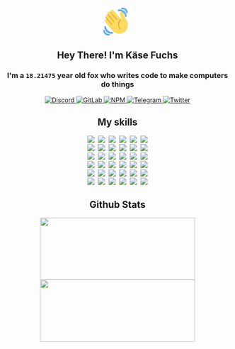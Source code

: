 <div><p align=center><img src=./resources/images/wave.gif width=64px height=64px></p><h2 align=center>Hey There! I'm Käse Fuchs</h2><h3 align=center>I'm a <code>18.21475</code> year old fox who writes code to make computers do things</h3><p align=center><a href=https://discord.com/users/507526681125322772><img alt=Discord src="https://img.shields.io/badge/Discord-5865F2?logo=discord&logoColor=white&style=flat-square#d4ece60f6b595b1eeecb96b3e3cf861b"> </a><a href=https://gitlab.com/kasefuchs><img alt=GitLab src="https://img.shields.io/badge/GitLab-330F63?logo=gitlab&logoColor=white&style=flat-square#d4ece60f6b595b1eeecb96b3e3cf861b"> </a><a href=https://npmjs.com/~kasefuchs><img alt=NPM src="https://img.shields.io/badge/NPM-CB3837?logo=npm&logoColor=white&style=flat-square#d4ece60f6b595b1eeecb96b3e3cf861b"> </a><a href=https://t.me/kasefuchs><img alt=Telegram src="https://img.shields.io/badge/Telegram-2CA5E0?logo=telegram&logoColor=white&style=flat-square#d4ece60f6b595b1eeecb96b3e3cf861b"> </a><a href=https://twitter.com/kasefuchs><img alt=Twitter src="https://img.shields.io/badge/Twitter-1DA1F2?logo=twitter&logoColor=white&style=flat-square#d4ece60f6b595b1eeecb96b3e3cf861b"></a></p><h2 align=center>My skills</h2><p align=center><a href=https://aws.amazon.com/ ><picture><source srcset="https://skillicons.dev/icons?i=aws&theme=dark#d4ece60f6b595b1eeecb96b3e3cf861b" media="(prefers-color-scheme: dark)"><source srcset="https://skillicons.dev/icons?i=aws&theme=light#d4ece60f6b595b1eeecb96b3e3cf861b" media="(prefers-color-scheme: light), (prefers-color-scheme: no-preference)"><img src="https://skillicons.dev/icons?i=aws&theme=light#d4ece60f6b595b1eeecb96b3e3cf861b"></picture></a>&nbsp;&nbsp;<a href=https://en.wikipedia.org/wiki/Bash_(Unix_shell)><picture><source srcset="https://skillicons.dev/icons?i=bash&theme=dark#d4ece60f6b595b1eeecb96b3e3cf861b" media="(prefers-color-scheme: dark)"><source srcset="https://skillicons.dev/icons?i=bash&theme=light#d4ece60f6b595b1eeecb96b3e3cf861b" media="(prefers-color-scheme: light), (prefers-color-scheme: no-preference)"><img src="https://skillicons.dev/icons?i=bash&theme=light#d4ece60f6b595b1eeecb96b3e3cf861b"></picture></a>&nbsp;&nbsp;<a href=https://discord.com/developers/docs><picture><source srcset="https://skillicons.dev/icons?i=bots&theme=dark#d4ece60f6b595b1eeecb96b3e3cf861b" media="(prefers-color-scheme: dark)"><source srcset="https://skillicons.dev/icons?i=bots&theme=light#d4ece60f6b595b1eeecb96b3e3cf861b" media="(prefers-color-scheme: light), (prefers-color-scheme: no-preference)"><img src="https://skillicons.dev/icons?i=bots&theme=light#d4ece60f6b595b1eeecb96b3e3cf861b"></picture></a>&nbsp;&nbsp;<a href=https://www.cloudflare.com/ ><picture><source srcset="https://skillicons.dev/icons?i=cloudflare&theme=dark#d4ece60f6b595b1eeecb96b3e3cf861b" media="(prefers-color-scheme: dark)"><source srcset="https://skillicons.dev/icons?i=cloudflare&theme=light#d4ece60f6b595b1eeecb96b3e3cf861b" media="(prefers-color-scheme: light), (prefers-color-scheme: no-preference)"><img src="https://skillicons.dev/icons?i=cloudflare&theme=light#d4ece60f6b595b1eeecb96b3e3cf861b"></picture></a>&nbsp;&nbsp;<a href=https://en.wikipedia.org/wiki/CSS><picture><source srcset="https://skillicons.dev/icons?i=css&theme=dark#d4ece60f6b595b1eeecb96b3e3cf861b" media="(prefers-color-scheme: dark)"><source srcset="https://skillicons.dev/icons?i=css&theme=light#d4ece60f6b595b1eeecb96b3e3cf861b" media="(prefers-color-scheme: light), (prefers-color-scheme: no-preference)"><img src="https://skillicons.dev/icons?i=css&theme=light#d4ece60f6b595b1eeecb96b3e3cf861b"></picture></a>&nbsp;&nbsp;<a href=https://www.docker.com/ ><picture><source srcset="https://skillicons.dev/icons?i=docker&theme=dark#d4ece60f6b595b1eeecb96b3e3cf861b" media="(prefers-color-scheme: dark)"><source srcset="https://skillicons.dev/icons?i=docker&theme=light#d4ece60f6b595b1eeecb96b3e3cf861b" media="(prefers-color-scheme: light), (prefers-color-scheme: no-preference)"><img src="https://skillicons.dev/icons?i=docker&theme=light#d4ece60f6b595b1eeecb96b3e3cf861b"></picture></a><br><a href=https://www.electronjs.org/ ><picture><source srcset="https://skillicons.dev/icons?i=electron&theme=dark#d4ece60f6b595b1eeecb96b3e3cf861b" media="(prefers-color-scheme: dark)"><source srcset="https://skillicons.dev/icons?i=electron&theme=light#d4ece60f6b595b1eeecb96b3e3cf861b" media="(prefers-color-scheme: light), (prefers-color-scheme: no-preference)"><img src="https://skillicons.dev/icons?i=electron&theme=light#d4ece60f6b595b1eeecb96b3e3cf861b"></picture></a>&nbsp;&nbsp;<a href=https://expressjs.com/ ><picture><source srcset="https://skillicons.dev/icons?i=express&theme=dark#d4ece60f6b595b1eeecb96b3e3cf861b" media="(prefers-color-scheme: dark)"><source srcset="https://skillicons.dev/icons?i=express&theme=light#d4ece60f6b595b1eeecb96b3e3cf861b" media="(prefers-color-scheme: light), (prefers-color-scheme: no-preference)"><img src="https://skillicons.dev/icons?i=express&theme=light#d4ece60f6b595b1eeecb96b3e3cf861b"></picture></a>&nbsp;&nbsp;<a href=https://www.figma.com/ ><picture><source srcset="https://skillicons.dev/icons?i=figma&theme=dark#d4ece60f6b595b1eeecb96b3e3cf861b" media="(prefers-color-scheme: dark)"><source srcset="https://skillicons.dev/icons?i=figma&theme=light#d4ece60f6b595b1eeecb96b3e3cf861b" media="(prefers-color-scheme: light), (prefers-color-scheme: no-preference)"><img src="https://skillicons.dev/icons?i=figma&theme=light#d4ece60f6b595b1eeecb96b3e3cf861b"></picture></a>&nbsp;&nbsp;<a href=https://firebase.google.com/ ><picture><source srcset="https://skillicons.dev/icons?i=firebase&theme=dark#d4ece60f6b595b1eeecb96b3e3cf861b" media="(prefers-color-scheme: dark)"><source srcset="https://skillicons.dev/icons?i=firebase&theme=light#d4ece60f6b595b1eeecb96b3e3cf861b" media="(prefers-color-scheme: light), (prefers-color-scheme: no-preference)"><img src="https://skillicons.dev/icons?i=firebase&theme=light#d4ece60f6b595b1eeecb96b3e3cf861b"></picture></a>&nbsp;&nbsp;<a href=https://flask.palletsprojects.com/ ><picture><source srcset="https://skillicons.dev/icons?i=flask&theme=dark#d4ece60f6b595b1eeecb96b3e3cf861b" media="(prefers-color-scheme: dark)"><source srcset="https://skillicons.dev/icons?i=flask&theme=light#d4ece60f6b595b1eeecb96b3e3cf861b" media="(prefers-color-scheme: light), (prefers-color-scheme: no-preference)"><img src="https://skillicons.dev/icons?i=flask&theme=light#d4ece60f6b595b1eeecb96b3e3cf861b"></picture></a>&nbsp;&nbsp;<a href=https://cloud.google.com/ ><picture><source srcset="https://skillicons.dev/icons?i=gcp&theme=dark#d4ece60f6b595b1eeecb96b3e3cf861b" media="(prefers-color-scheme: dark)"><source srcset="https://skillicons.dev/icons?i=gcp&theme=light#d4ece60f6b595b1eeecb96b3e3cf861b" media="(prefers-color-scheme: light), (prefers-color-scheme: no-preference)"><img src="https://skillicons.dev/icons?i=gcp&theme=light#d4ece60f6b595b1eeecb96b3e3cf861b"></picture></a><br><a href=https://git-scm.com/ ><picture><source srcset="https://skillicons.dev/icons?i=git&theme=dark#d4ece60f6b595b1eeecb96b3e3cf861b" media="(prefers-color-scheme: dark)"><source srcset="https://skillicons.dev/icons?i=git&theme=light#d4ece60f6b595b1eeecb96b3e3cf861b" media="(prefers-color-scheme: light), (prefers-color-scheme: no-preference)"><img src="https://skillicons.dev/icons?i=git&theme=light#d4ece60f6b595b1eeecb96b3e3cf861b"></picture></a>&nbsp;&nbsp;<a href=https://github.com/ ><picture><source srcset="https://skillicons.dev/icons?i=github&theme=dark#d4ece60f6b595b1eeecb96b3e3cf861b" media="(prefers-color-scheme: dark)"><source srcset="https://skillicons.dev/icons?i=github&theme=light#d4ece60f6b595b1eeecb96b3e3cf861b" media="(prefers-color-scheme: light), (prefers-color-scheme: no-preference)"><img src="https://skillicons.dev/icons?i=github&theme=light#d4ece60f6b595b1eeecb96b3e3cf861b"></picture></a>&nbsp;&nbsp;<a href=https://gitlab.com/ ><picture><source srcset="https://skillicons.dev/icons?i=gitlab&theme=dark#d4ece60f6b595b1eeecb96b3e3cf861b" media="(prefers-color-scheme: dark)"><source srcset="https://skillicons.dev/icons?i=gitlab&theme=light#d4ece60f6b595b1eeecb96b3e3cf861b" media="(prefers-color-scheme: light), (prefers-color-scheme: no-preference)"><img src="https://skillicons.dev/icons?i=gitlab&theme=light#d4ece60f6b595b1eeecb96b3e3cf861b"></picture></a>&nbsp;&nbsp;<a href=https://www.heroku.com/ ><picture><source srcset="https://skillicons.dev/icons?i=heroku&theme=dark#d4ece60f6b595b1eeecb96b3e3cf861b" media="(prefers-color-scheme: dark)"><source srcset="https://skillicons.dev/icons?i=heroku&theme=light#d4ece60f6b595b1eeecb96b3e3cf861b" media="(prefers-color-scheme: light), (prefers-color-scheme: no-preference)"><img src="https://skillicons.dev/icons?i=heroku&theme=light#d4ece60f6b595b1eeecb96b3e3cf861b"></picture></a>&nbsp;&nbsp;<a href=https://en.wikipedia.org/wiki/HTML><picture><source srcset="https://skillicons.dev/icons?i=html&theme=dark#d4ece60f6b595b1eeecb96b3e3cf861b" media="(prefers-color-scheme: dark)"><source srcset="https://skillicons.dev/icons?i=html&theme=light#d4ece60f6b595b1eeecb96b3e3cf861b" media="(prefers-color-scheme: light), (prefers-color-scheme: no-preference)"><img src="https://skillicons.dev/icons?i=html&theme=light#d4ece60f6b595b1eeecb96b3e3cf861b"></picture></a>&nbsp;&nbsp;<a href=https://en.wikipedia.org/wiki/JavaScript><picture><source srcset="https://skillicons.dev/icons?i=js&theme=dark#d4ece60f6b595b1eeecb96b3e3cf861b" media="(prefers-color-scheme: dark)"><source srcset="https://skillicons.dev/icons?i=js&theme=light#d4ece60f6b595b1eeecb96b3e3cf861b" media="(prefers-color-scheme: light), (prefers-color-scheme: no-preference)"><img src="https://skillicons.dev/icons?i=js&theme=light#d4ece60f6b595b1eeecb96b3e3cf861b"></picture></a><br><a href=https://en.wikipedia.org/wiki/Linux><picture><source srcset="https://skillicons.dev/icons?i=linux&theme=dark#d4ece60f6b595b1eeecb96b3e3cf861b" media="(prefers-color-scheme: dark)"><source srcset="https://skillicons.dev/icons?i=linux&theme=light#d4ece60f6b595b1eeecb96b3e3cf861b" media="(prefers-color-scheme: light), (prefers-color-scheme: no-preference)"><img src="https://skillicons.dev/icons?i=linux&theme=light#d4ece60f6b595b1eeecb96b3e3cf861b"></picture></a>&nbsp;&nbsp;<a href=https://mui.com/ ><picture><source srcset="https://skillicons.dev/icons?i=materialui&theme=dark#d4ece60f6b595b1eeecb96b3e3cf861b" media="(prefers-color-scheme: dark)"><source srcset="https://skillicons.dev/icons?i=materialui&theme=light#d4ece60f6b595b1eeecb96b3e3cf861b" media="(prefers-color-scheme: light), (prefers-color-scheme: no-preference)"><img src="https://skillicons.dev/icons?i=materialui&theme=light#d4ece60f6b595b1eeecb96b3e3cf861b"></picture></a>&nbsp;&nbsp;<a href=https://en.wikipedia.org/wiki/Markdown><picture><source srcset="https://skillicons.dev/icons?i=md&theme=dark#d4ece60f6b595b1eeecb96b3e3cf861b" media="(prefers-color-scheme: dark)"><source srcset="https://skillicons.dev/icons?i=md&theme=light#d4ece60f6b595b1eeecb96b3e3cf861b" media="(prefers-color-scheme: light), (prefers-color-scheme: no-preference)"><img src="https://skillicons.dev/icons?i=md&theme=light#d4ece60f6b595b1eeecb96b3e3cf861b"></picture></a>&nbsp;&nbsp;<a href=https://www.mongodb.com/ ><picture><source srcset="https://skillicons.dev/icons?i=mongodb&theme=dark#d4ece60f6b595b1eeecb96b3e3cf861b" media="(prefers-color-scheme: dark)"><source srcset="https://skillicons.dev/icons?i=mongodb&theme=light#d4ece60f6b595b1eeecb96b3e3cf861b" media="(prefers-color-scheme: light), (prefers-color-scheme: no-preference)"><img src="https://skillicons.dev/icons?i=mongodb&theme=light#d4ece60f6b595b1eeecb96b3e3cf861b"></picture></a>&nbsp;&nbsp;<a href=https://www.mysql.com/ ><picture><source srcset="https://skillicons.dev/icons?i=mysql&theme=dark#d4ece60f6b595b1eeecb96b3e3cf861b" media="(prefers-color-scheme: dark)"><source srcset="https://skillicons.dev/icons?i=mysql&theme=light#d4ece60f6b595b1eeecb96b3e3cf861b" media="(prefers-color-scheme: light), (prefers-color-scheme: no-preference)"><img src="https://skillicons.dev/icons?i=mysql&theme=light#d4ece60f6b595b1eeecb96b3e3cf861b"></picture></a>&nbsp;&nbsp;<a href=https://nextjs.org/ ><picture><source srcset="https://skillicons.dev/icons?i=nextjs&theme=dark#d4ece60f6b595b1eeecb96b3e3cf861b" media="(prefers-color-scheme: dark)"><source srcset="https://skillicons.dev/icons?i=nextjs&theme=light#d4ece60f6b595b1eeecb96b3e3cf861b" media="(prefers-color-scheme: light), (prefers-color-scheme: no-preference)"><img src="https://skillicons.dev/icons?i=nextjs&theme=light#d4ece60f6b595b1eeecb96b3e3cf861b"></picture></a><br><a href=https://nodejs.org/en/ ><picture><source srcset="https://skillicons.dev/icons?i=nodejs&theme=dark#d4ece60f6b595b1eeecb96b3e3cf861b" media="(prefers-color-scheme: dark)"><source srcset="https://skillicons.dev/icons?i=nodejs&theme=light#d4ece60f6b595b1eeecb96b3e3cf861b" media="(prefers-color-scheme: light), (prefers-color-scheme: no-preference)"><img src="https://skillicons.dev/icons?i=nodejs&theme=light#d4ece60f6b595b1eeecb96b3e3cf861b"></picture></a>&nbsp;&nbsp;<a href=https://www.postgresql.org/ ><picture><source srcset="https://skillicons.dev/icons?i=postgres&theme=dark#d4ece60f6b595b1eeecb96b3e3cf861b" media="(prefers-color-scheme: dark)"><source srcset="https://skillicons.dev/icons?i=postgres&theme=light#d4ece60f6b595b1eeecb96b3e3cf861b" media="(prefers-color-scheme: light), (prefers-color-scheme: no-preference)"><img src="https://skillicons.dev/icons?i=postgres&theme=light#d4ece60f6b595b1eeecb96b3e3cf861b"></picture></a>&nbsp;&nbsp;<a href=https://learn.microsoft.com/en-us/powershell/ ><picture><source srcset="https://skillicons.dev/icons?i=powershell&theme=dark#d4ece60f6b595b1eeecb96b3e3cf861b" media="(prefers-color-scheme: dark)"><source srcset="https://skillicons.dev/icons?i=powershell&theme=light#d4ece60f6b595b1eeecb96b3e3cf861b" media="(prefers-color-scheme: light), (prefers-color-scheme: no-preference)"><img src="https://skillicons.dev/icons?i=powershell&theme=light#d4ece60f6b595b1eeecb96b3e3cf861b"></picture></a>&nbsp;&nbsp;<a href=https://www.python.org/ ><picture><source srcset="https://skillicons.dev/icons?i=py&theme=dark#d4ece60f6b595b1eeecb96b3e3cf861b" media="(prefers-color-scheme: dark)"><source srcset="https://skillicons.dev/icons?i=py&theme=light#d4ece60f6b595b1eeecb96b3e3cf861b" media="(prefers-color-scheme: light), (prefers-color-scheme: no-preference)"><img src="https://skillicons.dev/icons?i=py&theme=light#d4ece60f6b595b1eeecb96b3e3cf861b"></picture></a>&nbsp;&nbsp;<a href=https://www.raspberrypi.org/ ><picture><source srcset="https://skillicons.dev/icons?i=raspberrypi&theme=dark#d4ece60f6b595b1eeecb96b3e3cf861b" media="(prefers-color-scheme: dark)"><source srcset="https://skillicons.dev/icons?i=raspberrypi&theme=light#d4ece60f6b595b1eeecb96b3e3cf861b" media="(prefers-color-scheme: light), (prefers-color-scheme: no-preference)"><img src="https://skillicons.dev/icons?i=raspberrypi&theme=light#d4ece60f6b595b1eeecb96b3e3cf861b"></picture></a>&nbsp;&nbsp;<a href=https://reactjs.org/ ><picture><source srcset="https://skillicons.dev/icons?i=react&theme=dark#d4ece60f6b595b1eeecb96b3e3cf861b" media="(prefers-color-scheme: dark)"><source srcset="https://skillicons.dev/icons?i=react&theme=light#d4ece60f6b595b1eeecb96b3e3cf861b" media="(prefers-color-scheme: light), (prefers-color-scheme: no-preference)"><img src="https://skillicons.dev/icons?i=react&theme=light#d4ece60f6b595b1eeecb96b3e3cf861b"></picture></a><br><a href=https://redux.js.org/ ><picture><source srcset="https://skillicons.dev/icons?i=redux&theme=dark#d4ece60f6b595b1eeecb96b3e3cf861b" media="(prefers-color-scheme: dark)"><source srcset="https://skillicons.dev/icons?i=redux&theme=light#d4ece60f6b595b1eeecb96b3e3cf861b" media="(prefers-color-scheme: light), (prefers-color-scheme: no-preference)"><img src="https://skillicons.dev/icons?i=redux&theme=light#d4ece60f6b595b1eeecb96b3e3cf861b"></picture></a>&nbsp;&nbsp;<a href=https://en.wikipedia.org/wiki/Regular_expression><picture><source srcset="https://skillicons.dev/icons?i=regex&theme=dark#d4ece60f6b595b1eeecb96b3e3cf861b" media="(prefers-color-scheme: dark)"><source srcset="https://skillicons.dev/icons?i=regex&theme=light#d4ece60f6b595b1eeecb96b3e3cf861b" media="(prefers-color-scheme: light), (prefers-color-scheme: no-preference)"><img src="https://skillicons.dev/icons?i=regex&theme=light#d4ece60f6b595b1eeecb96b3e3cf861b"></picture></a>&nbsp;&nbsp;<a href=https://en.wikipedia.org/wiki/Sass_(stylesheet_language)><picture><source srcset="https://skillicons.dev/icons?i=sass&theme=dark#d4ece60f6b595b1eeecb96b3e3cf861b" media="(prefers-color-scheme: dark)"><source srcset="https://skillicons.dev/icons?i=sass&theme=light#d4ece60f6b595b1eeecb96b3e3cf861b" media="(prefers-color-scheme: light), (prefers-color-scheme: no-preference)"><img src="https://skillicons.dev/icons?i=sass&theme=light#d4ece60f6b595b1eeecb96b3e3cf861b"></picture></a>&nbsp;&nbsp;<a href=https://www.typescriptlang.org/ ><picture><source srcset="https://skillicons.dev/icons?i=ts&theme=dark#d4ece60f6b595b1eeecb96b3e3cf861b" media="(prefers-color-scheme: dark)"><source srcset="https://skillicons.dev/icons?i=ts&theme=light#d4ece60f6b595b1eeecb96b3e3cf861b" media="(prefers-color-scheme: light), (prefers-color-scheme: no-preference)"><img src="https://skillicons.dev/icons?i=ts&theme=light#d4ece60f6b595b1eeecb96b3e3cf861b"></picture></a>&nbsp;&nbsp;<a href=https://unity.com/ ><picture><source srcset="https://skillicons.dev/icons?i=unity&theme=dark#d4ece60f6b595b1eeecb96b3e3cf861b" media="(prefers-color-scheme: dark)"><source srcset="https://skillicons.dev/icons?i=unity&theme=light#d4ece60f6b595b1eeecb96b3e3cf861b" media="(prefers-color-scheme: light), (prefers-color-scheme: no-preference)"><img src="https://skillicons.dev/icons?i=unity&theme=light#d4ece60f6b595b1eeecb96b3e3cf861b"></picture></a>&nbsp;&nbsp;<a href=https://workers.cloudflare.com/ ><picture><source srcset="https://skillicons.dev/icons?i=workers&theme=dark#d4ece60f6b595b1eeecb96b3e3cf861b" media="(prefers-color-scheme: dark)"><source srcset="https://skillicons.dev/icons?i=workers&theme=light#d4ece60f6b595b1eeecb96b3e3cf861b" media="(prefers-color-scheme: light), (prefers-color-scheme: no-preference)"><img src="https://skillicons.dev/icons?i=workers&theme=light#d4ece60f6b595b1eeecb96b3e3cf861b"></picture></a><br></p><h2 align=center>Github Stats</h2><p align=center><picture><source srcset="https://github-readme-stats-kasefuchs.vercel.app/api/?count_private=true&hide_border=true&hide_rank=true&line_height=20&hide_title=true&username=Kasefuchs&theme=dark#d4ece60f6b595b1eeecb96b3e3cf861b" media="(prefers-color-scheme: dark)"><source srcset="https://github-readme-stats-kasefuchs.vercel.app/api/?count_private=true&hide_border=true&hide_rank=true&line_height=20&hide_title=true&username=Kasefuchs&theme=light#d4ece60f6b595b1eeecb96b3e3cf861b" media="(prefers-color-scheme: light), (prefers-color-scheme: no-preference)"><img align=middle width=350 height=140 src="https://github-readme-stats-kasefuchs.vercel.app/api/?count_private=true&hide_border=true&hide_rank=true&line_height=20&hide_title=true&username=Kasefuchs&theme=light#d4ece60f6b595b1eeecb96b3e3cf861b"></picture><picture><source srcset="https://github-readme-stats-kasefuchs.vercel.app/api/top-langs/?count_private=true&hide_border=true&layout=compact&username=Kasefuchs&theme=dark#d4ece60f6b595b1eeecb96b3e3cf861b" media="(prefers-color-scheme: dark)"><source srcset="https://github-readme-stats-kasefuchs.vercel.app/api/top-langs/?count_private=true&hide_border=true&layout=compact&username=Kasefuchs&theme=light#d4ece60f6b595b1eeecb96b3e3cf861b" media="(prefers-color-scheme: light), (prefers-color-scheme: no-preference)"><img align=middle width=350 height=140 src="https://github-readme-stats-kasefuchs.vercel.app/api/top-langs/?count_private=true&hide_border=true&layout=compact&username=Kasefuchs&theme=light#d4ece60f6b595b1eeecb96b3e3cf861b"></picture></p><img src="https://hit.yhype.me/github/profile?user_id=64592097#d4ece60f6b595b1eeecb96b3e3cf861b" alt=""></div>